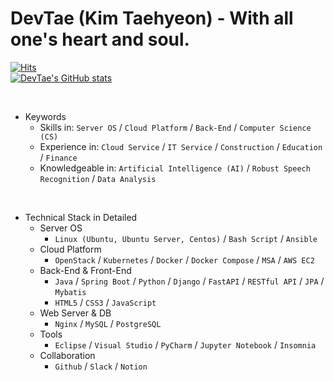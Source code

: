 DevTae (Kim Taehyeon) - With all one's heart and soul.
=====

[![Hits](https://hits.seeyoufarm.com/api/count/incr/badge.svg?url=https%3A%2F%2Fgithub.com%2FDevTae&count_bg=%2379C83D&title_bg=%23555555&icon=&icon_color=%23E7E7E7&title=hits&edge_flat=false)](https://hits.seeyoufarm.com)
<br/>
[![DevTae's GitHub stats](https://github-readme-stats.vercel.app/api?username=DevTae&count_private=true&show_icons=true)](https://github.com/anuraghazra/github-readme-stats)

<br/>

- Keywords
  - Skills in: `Server OS` / `Cloud Platform` / `Back-End` / `Computer Science (CS)`
  - Experience in:  `Cloud Service` / `IT Service` / `Construction` / `Education` / `Finance`
  - Knowledgeable in: `Artificial Intelligence (AI)` / `Robust Speech Recognition` / `Data Analysis`

<br/>

- Technical Stack in Detailed
  - Server OS
    - `Linux (Ubuntu, Ubuntu Server, Centos)` / `Bash Script` / `Ansible`
  - Cloud Platform
    - `OpenStack` / `Kubernetes` / `Docker` / `Docker Compose` / `MSA` / `AWS EC2`
  - Back-End & Front-End
    - `Java` / `Spring Boot` / `Python` / `Django` / `FastAPI` / `RESTful API` / `JPA` / `Mybatis`
    - `HTML5` / `CSS3` / `JavaScript`
  - Web Server & DB
    - `Nginx` / `MySQL` / `PostgreSQL`
  - Tools
    - `Eclipse` / `Visual Studio` / `PyCharm` / `Jupyter Notebook` / `Insomnia`
  - Collaboration
    - `Github` / `Slack` / `Notion`
